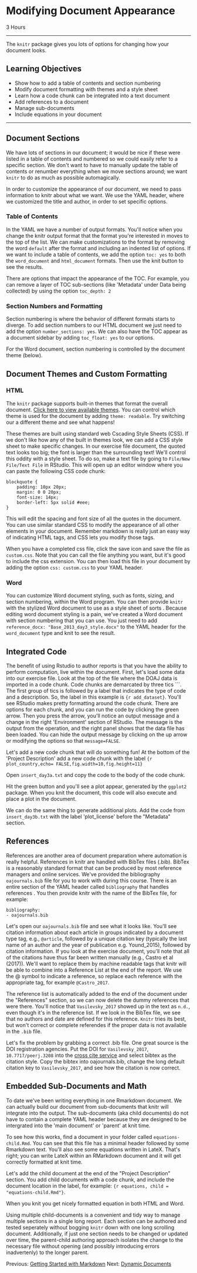 #  Modifying Document Appearance

3 Hours

---------------------------------------------------

The `knitr` package gives you lots of options for changing how your document looks.

## Learning Objectives

* Show how to add a table of contents and section numbering
* Modify document formatting with themes and a style sheet
* Learn how a code chunk can be integrated into a text document
* Add references to a document
* Manage sub-documents
* Include equations in your document

----------------------------------------------------
## Document Sections

We have lots of sections in our document; it would be nice if these were
listed in a table of contents and numbered so we could easily refer to a 
specific section.  We don't want to have to manually update the table of
contents or renumber everything when we move sections around; we want `knitr` to do as much as possible automagically.

In order to customize the appearance of our document, we need to pass
information to knitr about what we want.  We use the YAML header, where we
customized the title and author, in order to set specific options.  

### Table of Contents

In the YAML we have a number of output formats.  You'll notice when you change
the knitr output format that the format you're interested in moves to the top
of the list.  We can make customizations to the format by removing the word
`default` after the format and including an indented list of options.  If we
want to include a table of contents, we add the option `toc: yes` to both the
`word_document` and `html_document` formats.  Then use the knit button to see
the results.

There are options that impact the appearance of the TOC.  For example, you can
remove a layer of TOC sub-sections (like 'Metadata' under Data being collected) by using the
option `toc_depth: 2`

### Section Numbers and Formatting

Section numbering is where the behavior of different formats starts to diverge.
To add section numbers to our HTML document we just need to add the option
`number_sections: yes`.  We can also have the TOC appear as a document sidebar
by adding `toc_float: yes` to our options.

For the Word document, section numbering is controlled by the document theme
(below).

## Document Themes and Custom Formatting

### HTML
The `knitr` package supports built-in themes that format the overall document. [Click
here to view available themes](https://bootswatch.com/3/).  You can control
which theme is used for the document by adding `theme: readable`.  Try
switching our a different theme and see what happens! 

These themes are built using standard web Cscading Style Sheets (CSS).  If we don't like how any of the built in themes look, we can add a CSS style sheet to make specific changes.  In our exercise file document, the quoted text looks too big; the font is larger than the surrounding text!  We'll control this oddity with a style sheet. To do so, make a
text file by going to `File/New File/Text File` in RStudio.  This will open up
an editor window where you can paste the following CSS code chunk:

```
blockquote {
    padding: 10px 20px;
    margin: 0 0 20px;
    font-size: 14px;
    border-left: 5px solid #eee;
}
```

This will edit the spacing and font size of all the quotes in the document. You
can use similar standard CSS to modify the appearance of all other elements in
your document. Remember markdown is really just an easy way of indicating HTML
tags, and CSS lets you modify those tags.

When you have a completed css file, click the save icon and save the file
as `custom.css`.  Note that you can call the file anything you want, but it's
good to include the css extension.  You can then load this file in your
document by adding the option `css: custom.css` to your YAML header.

### Word

You can customize Word document styling, such as fonts, sizing, and section
numbering, within the  Word program.  You can then provide `knitr` with the stylized Word document to use as a style sheet of sorts .  Because editing word document styling
is a pain, we've created a Word document with section numbering that you can use.
You just need to add `reference_docx: "Base_2013_day3_style.docx"` to the YAML
header for the `word_document` type and knit to see the result.

## Integrated Code

The benefit of using Rstudio to author reports is that you have the
ability to perform computation, live within the document.  First, let's load some
data into our exercise file.  Look at the top of the file where the DOAJ data is
imported in a code chunk.  Code chunks are demarcated by three tics \`\`\`.  The first group
of tics is followed by a label that indicates the type of code and a
description.  So, the label in this example is `{r add_dataset}`.  You'll see
RStudio makes pretty formatting around the code chunk.  There are options for
each chunk, and you can run the code by clicking the green arrow.  Then you
press the arrow, you'll notice an output message and a change in the right
'Environment' section of RStudio.  The message is the output from the
operation, and the right panel shows that the data file has been loaded.  You
can hide the output message by clicking on the up arrow or modifying the options
so that `message=FALSE`.

Let's add a new code chunk that will do something fun! At the bottom of the
'Project Description' add a new code chunk with the label `{r plot_country,echo= FALSE,fig.width=10,fig.height=11}`

Open `insert_day3a.txt` and copy the code to the body of the code chunk.

Hit the green button and you'll see a plot appear, generated by the `ggplot2` package.  When you knit the document,
this code will also execute and place a plot in the document.  

We can do the same thing to generate additional plots.  Add the code from
`insert_day3b.txt` with the
label 'plot_license' before the "Metadata" section.

## References

References are another area of document preparation where automation is really
helpful.  References in knitr are handled with BibTex files (.bib). BibTex is a
reasonably standard format that can be produced by most reference managers and
online services.  We've provided the bibliography `oajournals.bib` file for you to work with
during this course.  There is an entire section of the YAML header called `bibliography` that handles
references . You then provide knitr with the name of the
BibTex file, for example:

```
bibliography:
- oajournals.bib
``` 

Let's open our `oajournals.bib` file and see what it looks like.  You'll see
citation information about each article in groups indicated by a document type tag, e.g.,  `@article`, followed by a unique citation key (typically the last name of an author and the year of publication e.g. Yound_2015), followed by citation information.  If you look at the exercise document, you'll note that all of the citations have thus far been written manually (e.g., Castro et al
(2017)).  We'll want to replace them by machine readable tags that knitr will
be able to combine into a Reference List at the end of the report.  We use the @ symbol to indicate a
reference, so replace each reference with the appropriate tag, for example 
`@Castro_2017`.

The reference list is automatically added to the end of the document under the "References" section, so we can
now delete the dummy references that were there.  You'll notice that
`Vasilevsky_2017` showed up in the text as `n.d.`, even though it's in the
reference list.  If we look in the BibTex file, we see that no authors and date
are defined for this reference.  `Knitr` tries its best, but won't correct or complete referendes if the proper data is not available in the `.bib` file.

Let's fix the problem by grabbing a correct .bib file.  One great source is the
DOI registration agencies.  Put the DOI for `Vasilevsky_2017`,
`10.7717/peerj.3208` into the [cross cite
service](https://citation.crosscite.org/) and select bibtex as the citation
style.  Copy the bibtex into oajournals.bib, change the long default citation
key to `Vasilevsky_2017`, and see how the citation is now correct.

## Embedded Sub-Documents and Math

To date we've been writing everything in one Rmarkdown document.  We can
actually build our document from sub-documents that knitr will integrate into
the output.  The sub-documents (aka child documents) do not have to contain a complete YAML header because they are designed to be intergrated into the 'main document' or 'parent' at knit time.

To see how this works, find a document in your folder called `equations-child.Rmd`.  You
can see that this file has a minimal header followed by some
Rmarkdown text.  You'll also see some equations written in LateX.  That's
right; you can write LateX within an RMarkdown document and it will get correctly formatted at knit time.

Let's add the child document at the end of the "Project Description" section.  You
add child documents with a code chunk, and include the document location in the
label, for example: `{r equations, child = "equations-child.Rmd"}`. 

When you knit you get nicely formatted equation in both HTML and Word.

Using multiple child-documents is a convenient and tidy way to manage multiple sections in a single long report. Each section can be authored and tested seperately without bogging `knitr` down with one long scrolling document. Additionally, if just one section needs to be changed or updated over time, the parent-child authoring approach isolates the change to the necessary file without opening (and possibly introducing errors inadvertenly) to the longer parent.

Previous: [Getting Started with Markdown](02-markdown.html) Next: [Dynamic Documents](04-dynamic.html)
